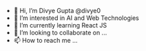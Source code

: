 - 👋 Hi, I’m Divye Gupta @divye0
- 👀 I’m interested in AI and Web Technologies
- 🌱 I’m currently learning React JS
- 💞️ I’m looking to collaborate on ...
- 📫 How to reach me ...

<!---
divye0/divye0 is a ✨ special ✨ repository because its `README.md` (this file) appears on your GitHub profile.
You can click the Preview link to take a look at your changes.
--->
